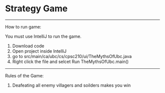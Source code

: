 # Strategy Game

---
How to run game:

You must use IntelliJ to run the game.
1. Download code
2. Open project inside IntelliJ
3. go to src/main/ca/ubc/cs/cpsc210/ui/TheMythsOfUbc.java
4. Right click the file and selcet Run TheMythsOfUbc.main()
---


Rules of the Game:
1. Deafeating all enemy villagers and soilders makes you win
